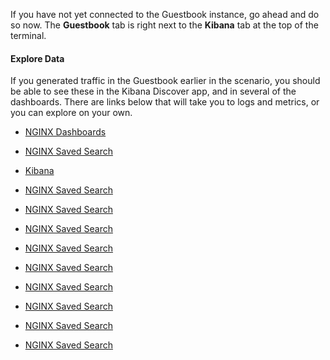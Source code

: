 If you have not yet connected to the Guestbook instance, go ahead and do so now. The **Guestbook** tab is right next to the **Kibana** tab at the top of the terminal.

#### Explore Data

If you generated traffic in the Guestbook earlier in the scenario, you should be able to see these in the Kibana Discover app, and in several of the dashboards.  There are links below that will take you to logs and metrics, or you can explore on your own.

- [NGINX Dashboards](https://[[HOST_SUBDOMAIN]]-5601-[[KATACODA_HOST]].environments.katacoda.com/app/kibana#/dashboards?filter=nginx)
- [NGINX Saved Search](https://[[HOST_SUBDOMAIN]]-5601-[[KATACODA_HOST]].environments.katacoda.com/app/kibana#/discover/Filebeat-Nginx-module)
- [Kibana](https://[[HOST_SUBDOMAIN]]-5601-[[KATACODA_HOST]].environments.katacoda.com/app/kibana)

- [NGINX Saved Search](https://[[HOST_SUBDOMAIN]]-5601-[[KATACODA_HOST]].environments.katacoda.com/app/kibana#/dashboard/Filebeat-Apache2-Dashboard)

- [NGINX Saved Search](https://[[HOST_SUBDOMAIN]]-5601-[[KATACODA_HOST]].environments.katacoda.com/app/kibana#/dashboard/55a9e6e0-a29e-11e7-928f-5dbe6f6f5519)

- [NGINX Saved Search](https://[[HOST_SUBDOMAIN]]-5601-[[KATACODA_HOST]].environments.katacoda.com/app/kibana#/dashboard/AV4REOpp5NkDleZmzKkE)

- [NGINX Saved Search](https://[[HOST_SUBDOMAIN]]-5601-[[KATACODA_HOST]].environments.katacoda.com/app/kibana#/dashboard/AV4YjZ5pux-M-tCAunxK)

- [NGINX Saved Search](https://[[HOST_SUBDOMAIN]]-5601-[[KATACODA_HOST]].environments.katacoda.com/app/kibana#/discover/Apache2-access-logs)

- [NGINX Saved Search](https://[[HOST_SUBDOMAIN]]-5601-[[KATACODA_HOST]].environments.katacoda.com/app/kibana#/discover/6d9e66d0-a1f0-11e7-928f-5dbe6f6f5519)

- [NGINX Saved Search](https://[[HOST_SUBDOMAIN]]-5601-[[KATACODA_HOST]].environments.katacoda.com/app/kibana#/dashboard/Packetbeat-Dashboard)

- [NGINX Saved Search](https://[[HOST_SUBDOMAIN]]-5601-[[KATACODA_HOST]].environments.katacoda.com/app/kibana#/dashboard/79ffd6e0-faa0-11e6-947f-177f697178b8)

- [NGINX Saved Search](https://[[HOST_SUBDOMAIN]]-5601-[[KATACODA_HOST]].environments.katacoda.com/app/kibana#/visualize/edit/Nginx-Access-Map)
